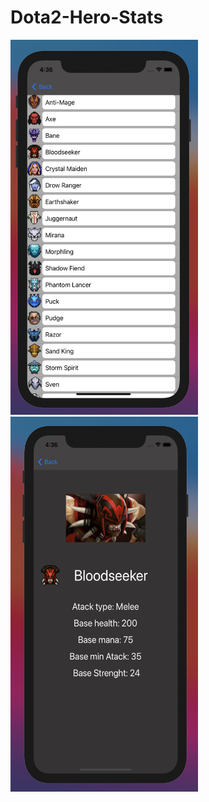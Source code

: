 # Dota2-Hero-Stats

<img src="Dota2HeroStats1.png" width="300" height="600" >

<img src="Dota2HeroStats2.png" width="300" height="600" >

